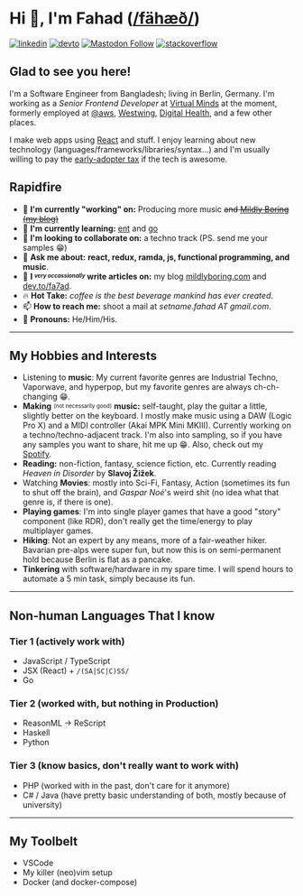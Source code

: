 # Hi 👋, I'm Fahad ([/fähæð/][1])

[ ![linkedin][linkedin-badge]][linkedin-link] [ ![devto][devto-badge]][devto-link] [ ![Mastodon Follow][mast-badge]][mast-link] [ ![stackoverflow][so-badge]][so-link]

## Glad to see you here!

I'm a Software Engineer from Bangladesh; living in Berlin, Germany.
I'm working as a _Senior Frontend Developer_ at [Virtual Minds] at the moment, formerly employed at [@aws], [Westwing], [Digital Health][dh], and a few other places.

I make web apps using [React] and stuff. I enjoy learning about new technology (languages/frameworks/libraries/syntax…) and I'm usually willing to pay the [early-adopter tax][2] if the tech is awesome.

## Rapidfire

- 🔭 **I'm currently "working" on:** Producing more music ~~and [Mildly Boring (my blog)][blog]~~
- 🌱 **I'm currently learning:** [ent] and [go]
- 👯 **I'm looking to collaborate on:** a techno track (PS. send me your samples 😁)
- 💬 **Ask me about:** **react, redux, ramda, js, functional programming, and music**.
- 📝 **I _<sup><sub>very occassionally</sub></sup>_ write articles on:** my blog [mildlyboring.com][blog] and [dev.to/fa7ad][devto-link].
- 🔥 **Hot Take:** _coffee is the best beverage mankind has ever created_.
- 📫 **How to reach me:** shoot a mail at _setname.fahad AT gmail.com_.
- 💅 **Pronouns:** He/Him/His.

[linkedin-badge]: https://img.shields.io/badge/linkedin-%231E77B5.svg?style=for-the-badge&logo=linkedin&logoColor=white
[devto-badge]: https://img.shields.io/badge/dev.to-%2308090A.svg?style=for-the-badge&logo=dev.to&logoColor=white
[mast-badge]: https://img.shields.io/mastodon/follow/109310575443071230?color=salmon&domain=https%3A%2F%2Fc.im&label=c.im&logo=mastodon&logoColor=white&style=for-the-badge
[so-badge]: https://img.shields.io/badge/stackoverflow-%23F28032.svg?style=for-the-badge&logo=stackoverflow&logoColor=white
[linkedin-link]: https://linkedin.com/in/fa7ad
[devto-link]: https://dev.to/fa7ad
[mast-link]: https://c.im/@fa7ad
[so-link]: https://stackoverflow.com/users/3639506/trve-fa7ad
[spotify-link]: https://open.spotify.com/track/48Zzcl2ifQpsVu1PHwnqKy
[spotify-profile-link]: https://open.spotify.com/artist/25audC4pnujjgECEKlxLIK?si=NzkTP_zATWu5Ry-VkdBS7A
[Virtual Minds]: https://virtualminds.de/en/
[ent]: https://entgo.io/
[go]: https://golang.org/
[@aws]: https://github.com/aws
[Westwing]: https://github.com/Westwing-Home-and-Living
[dh]: https://grameendh.com
[React]: https://reactjs.org/
[blog]: https://mildlyboring.com
[1]: http://ipa-reader.xyz/?text=f%C3%A4h%C3%A6%C3%B0&voice=Filiz
[2]: https://www.zdnet.com/article/the-early-adopter-tax/

---

## My Hobbies and Interests

- Listening to **music**: My current favorite genres are Industrial Techno, Vaporwave, and hyperpop, but my favorite genres are always ch-ch-changing 😁.
- **Making** <sup><sub>(not necessarily good)</sub></sup> **music:** self-taught, play the guitar a little, slightly better on the keyboard. I mostly make music using a DAW (Logic Pro X) and a MIDI controller (Akai MPK Mini MKIII). Currently working on a techno/techno-adjacent track. I'm also into sampling, so if you have any samples you want to share, hit me up 😁. Also, check out my [Spotify][spotify-profile-link].
- **Reading:** non-fiction, fantasy, science fiction, etc. Currently reading _Heaven in Disorder_ by **Slavoj Žižek**.
- Watching **Movies**: mostly into Sci-Fi, Fantasy, Action (sometimes its fun to shut off the brain), and _Gaspar Noé_'s weird shit (no idea what that genre is, if there is one).
- **Playing games**: I'm into single player games that have a good "story" component (like RDR), don't really get the time/energy to play multiplayer games.
- **Hiking**: Not an expert by any means, more of a fair-weather hiker. Bavarian pre-alps were super fun, but now this is on semi-permanent hold because Berlin is flat as a pancake.
- **Tinkering** with software/hardware in my spare time. I will spend hours to automate a 5 min task, simply because its fun.

---

## Non-human Languages That I know

### Tier 1 (actively work with)

- JavaScript / TypeScript
- JSX (React) + `/(SA|SC|C)SS/`
- Go

### Tier 2 (worked with, but nothing in Production)

- ReasonML &rarr; ReScript
- Haskell
- Python

### Tier 3 (know basics, don't really want to work with)

- PHP (worked with in the past, don't care for it anymore)
- C# / Java (have pretty basic understanding of both, mostly because of university)

---

## My Toolbelt

- VSCode
- My killer (neo)vim setup
- Docker (and docker-compose)
